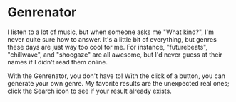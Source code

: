 # Genrenator

I listen to a lot of music, but when someone asks me "What kind?", I'm never quite sure how to answer. It's a little bit of everything, but genres these days are just way too cool for me. For instance, "futurebeats", "chillwave", and "shoegaze" are all awesome, but I'd never guess at their names if I didn't read them online.

With the Genrenator, you don't have to! With the click of a button, you can generate your own genre. My favorite results are the unexpected real ones; click the Search icon to see if your result already exists.
